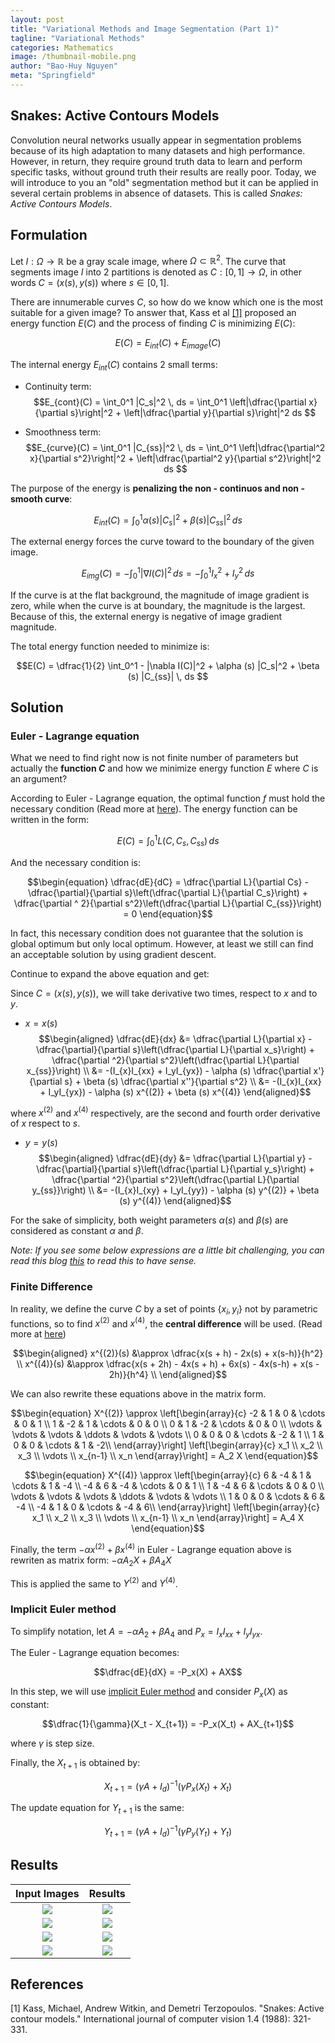 ```yaml
---
layout: post
title: "Variational Methods and Image Segmentation (Part 1)"
tagline: "Variational Methods"
categories: Mathematics
image: /thumbnail-mobile.png
author: "Bao-Huy Nguyen"
meta: "Springfield"
---
```

## **Snakes: Active Contours Models**

Convolution neural networks usually appear in segmentation problems because of its high adaptation to many datasets and high performance. However, in return, they require ground truth data to learn and perform specific tasks, without ground truth their results are really poor. Today, we will introduce to you an "old" segmentation method but it can be applied in several certain problems in absence of datasets. This is called *Snakes: Active Contours Models*.

## **Formulation**

Let $I: \Omega \rightarrow \mathbb{R}$ be a gray scale image, where $\Omega \subset \mathbb{R}^2$. The curve that segments image $I$ into 2 partitions is denoted as $C: [0, 1] \rightarrow \Omega$, in other words $C = (x(s), y(s))$ where $s \in [0, 1]$.

There are innumerable curves $C$, so how do we know which one is the most suitable for a given image? To answer that, Kass et al [[1]](#1) proposed an energy function $E(C)$ and the process of finding $C$ is minimizing $E(C)$:

$$E(C) = E_{int}(C) + E_{image}(C)$$

The internal energy $E_{int}(C)$ contains 2 small terms:

* Continuity term:
    $$E_{cont}(C) = \int_0^1  |C_s|^2 \, ds = \int_0^1 \left|\dfrac{\partial x}{\partial s}\right|^2 + \left|\dfrac{\partial y}{\partial s}\right|^2 ds $$

* Smoothness term:
    $$E_{curve}(C) = \int_0^1 |C_{ss}|^2 \, ds = \int_0^1 \left|\dfrac{\partial^2 x}{\partial s^2}\right|^2 + \left|\dfrac{\partial^2 y}{\partial s^2}\right|^2 ds $$

The purpose of the energy is **penalizing the non - continuos and non - smooth curve**:

$$E_{int}(C) = \int_0^1 \alpha(s) |C_s|^2 + \beta(s) |C_{ss}|^2 \, ds$$

The external energy forces the curve toward to the boundary of the given image.

$$E_{img}(C)= -\int_0^1 |\nabla I(C)|^2 \, ds = - \int_0^1 I_x^2 + I_y^2 \, ds$$

If the curve is at the flat background, the magnitude of image gradient is zero, while when the curve is at boundary, the magnitude is the largest. Because of this, the external energy is negative of image gradient magnitude.

The total energy function needed to minimize is:

$$E(C) = \dfrac{1}{2} \int_0^1 - |\nabla I(C)|^2 + \alpha (s) |C_s|^2 + \beta (s) |C_{ss}| \, ds $$

## **Solution**

### **Euler - Lagrange equation**

What we need to find right now is not finite number of parameters but actually the **function $C$** and how we minimize energy function $E$ where $C$ is an argument?

According to Euler - Lagrange equation, the optimal function $f$ must hold the necessary condition (Read more at [here](https://en.wikipedia.org/wiki/Euler%E2%80%93Lagrange_equation)). The energy function can be written in the form:

$$\begin{equation}
  E(C) = \int_0^1L(C, C_s, C_{ss}) \, ds
\end{equation}$$

And the necessary condition is:

$$\begin{equation}
  \dfrac{dE}{dC} = \dfrac{\partial L}{\partial Cs} - \dfrac{\partial}{\partial s}\left(\dfrac{\partial L}{\partial C_s}\right) + \dfrac{\partial ^ 2}{\partial s^2}\left(\dfrac{\partial L}{\partial C_{ss}}\right) = 0
\end{equation}$$

In fact, this necessary condition does not guarantee that the solution is global optimum but only local optimum. However, at least we still can find an acceptable solution by using  gradient descent.

Continue to expand the above equation and get:

Since $C = (x(s), y(s))$, we will take derivative two times, respect to $x$ and to $y$.

* $x = x(s)$
$$\begin{aligned}
  \dfrac{dE}{dx} &= \dfrac{\partial L}{\partial x} - \dfrac{\partial}{\partial s}\left(\dfrac{\partial L}{\partial x_s}\right) + \dfrac{\partial ^2}{\partial s^2}\left(\dfrac{\partial L}{\partial x_{ss}}\right) \\
  &= -(I_{x}I_{xx} + I_yI_{yx}) - \alpha (s) \dfrac{\partial x'}{\partial s} + \beta (s) \dfrac{\partial x''}{\partial s^2} \\
  &= -(I_{x}I_{xx} + I_yI_{yx}) - \alpha (s) x^{(2)} + \beta (s) x^{(4)}
\end{aligned}$$

where $x^{(2)}$ and $x^{(4)}$ respectively, are  the second and fourth order derivative of $x$ respect to $s$.

* $y = y(s)$
$$\begin{aligned}
  \dfrac{dE}{dy} &= \dfrac{\partial L}{\partial y} - \dfrac{\partial}{\partial s}\left(\dfrac{\partial L}{\partial y_s}\right) + \dfrac{\partial ^2}{\partial s^2}\left(\dfrac{\partial L}{\partial y_{ss}}\right) \\
  &= -(I_{x}I_{xy} + I_yI_{yy}) - \alpha (s) y^{(2)} + \beta (s) y^{(4)}
\end{aligned}$$

For the sake of simplicity, both weight parameters $\alpha(s)$ and $\beta(s)$ are considered as constant $\alpha$ and $\beta$.

*Note: If you see some below expressions are a little bit challenging, you can read this blog [this](https://huynguyenbao.github.io/posts/2021/08/variational-methods/) to read this to have sense.*

### **Finite Difference**

In reality, we define the curve $C$ by a set of points $\{x_i, y_i\}$ not by parametric functions, so to find $x^{(2)}$ and $x^{(4)}$, the **central difference** will be used. (Read more at [here](https://en.wikipedia.org/wiki/Finite_difference))

$$\begin{aligned}
  x^{(2)}(s) &\approx \dfrac{x(s + h) - 2x(s) + x(s-h)}{h^2} \\
  x^{(4)}(s) &\approx \dfrac{x(s + 2h) - 4x(s + h) + 6x(s) - 4x(s-h) + x(s - 2h)}{h^4} \\
\end{aligned}$$

We can also rewrite these equations above in the matrix form. 

$$\begin{equation}
  X^{(2)} \approx 
       \left[\begin{array}{c}
            -2 & 1 & 0 & \cdots & 0 & 1 \\
            1 & -2 & 1 & \cdots & 0 & 0 \\
            0 & 1 & -2 & \cdots & 0 & 0 \\
            \vdots & \vdots & \vdots & \ddots & \vdots & \vdots \\
            0 & 0 & 0 & \cdots & -2 & 1 \\
            1 & 0 & 0 & \cdots & 1 & -2\\
        \end{array}\right] 
        \left[\begin{array}{c}
          x_1 \\
          x_2 \\
          x_3 \\
          \vdots \\
          x_{n-1} \\
          x_n
        \end{array}\right] = A_2 X
\end{equation}$$

$$\begin{equation}
  X^{(4)} \approx 
       \left[\begin{array}{c}
            6 & -4 & 1 & \cdots & 1 & -4 \\
            -4 & 6 & -4 & \cdots & 0 & 1 \\
            1 & -4 & 6 & \cdots & 0 & 0 \\
            \vdots & \vdots & \vdots & \ddots & \vdots & \vdots \\
            1 & 0 & 0 & \cdots & 6 & -4 \\
            -4 & 1 & 0 & \cdots & -4 & 6\\
        \end{array}\right] 
        \left[\begin{array}{c}
          x_1 \\
          x_2 \\
          x_3 \\
          \vdots \\
          x_{n-1} \\
          x_n
        \end{array}\right] = A_4 X
\end{equation}$$

Finally, the term $-\alpha x^{(2)} + \beta x^{(4)}$ in Euler - Lagrange equation above is rewriten as matrix form: $-\alpha A_2 X + \beta A_4X$

This is applied the same to $Y^{(2)}$ and $Y^{(4)}$.

### **Implicit Euler method**

To simplify notation, let $A = -\alpha A_2 + \beta A_4$ and $P_x = I_xI_{xx} + I_yI_{yx}$.

The Euler - Lagrange equation becomes:

$$\dfrac{dE}{dX} = -P_x(X) + AX$$

In this step, we will use [implicit Euler method](https://en.wikipedia.org/wiki/Backward_Euler_method) and consider $P_x(X)$ as constant:

$$\dfrac{1}{\gamma}(X_t - X_{t+1}) = -P_x(X_t) + AX_{t+1}$$

where $\gamma$ is step size.

Finally, the $X_{t+1}$ is obtained by:

$$X_{t+1} = (\gamma A + I_d)^{-1}(\gamma P_x(X_t) + X_t)$$

The update equation for $Y_{t+1}$ is the same:

$$Y_{t+1} = (\gamma A + I_d)^{-1}(\gamma P_y(Y_t) + Y_t)$$

## **Results**

Input Images             |  Results
:-----------------------:|:-------------------------:
![](/images/Snakes/circle.png)  |  ![](/images/Snakes/circle.gif)
![](/images/Snakes/rect.png)  |  ![](/images/Snakes/rect.gif)
![](/images/Snakes/complex.png)  |  ![](/images/Snakes/complex.gif)
![](/images/Snakes/flower.png)  |  ![](/images/Snakes/flower.gif)

## References

<a id="1">[1]</a> Kass, Michael, Andrew Witkin, and Demetri Terzopoulos. "Snakes: Active contour models." International journal of computer vision 1.4 (1988): 321-331.